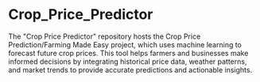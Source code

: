 # Crop_Price_Predictor
The "Crop Price Predictor" repository hosts the Crop Price Prediction/Farming Made Easy project, which uses machine learning to forecast future crop prices. This tool helps farmers and businesses make informed decisions by integrating historical price data, weather patterns, and market trends to provide accurate predictions and actionable insights.
